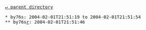 <pre>
  <a href="../">&#x21b5; parent directory</a>
  
  * by76s: 2004-02-01T21:51:19 to 2004-02-01T21:51:54
  ** by76s<a href="r">r</a>: 2004-02-01T21:51:46
</pre>
